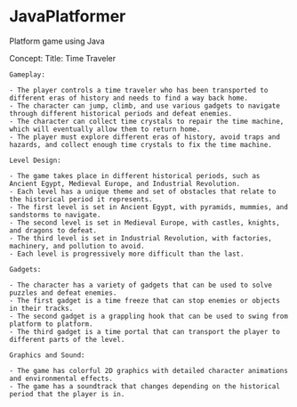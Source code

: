 # JavaPlatformer
Platform game using Java

Concept:
    Title: Time Traveler

    Gameplay:

    - The player controls a time traveler who has been transported to different eras of history and needs to find a way back home.
    - The character can jump, climb, and use various gadgets to navigate through different historical periods and defeat enemies.
    - The character can collect time crystals to repair the time machine, which will eventually allow them to return home.
    - The player must explore different eras of history, avoid traps and hazards, and collect enough time crystals to fix the time machine.

    Level Design:

    - The game takes place in different historical periods, such as Ancient Egypt, Medieval Europe, and Industrial Revolution.
    - Each level has a unique theme and set of obstacles that relate to the historical period it represents.
    - The first level is set in Ancient Egypt, with pyramids, mummies, and sandstorms to navigate.
    - The second level is set in Medieval Europe, with castles, knights, and dragons to defeat.
    - The third level is set in Industrial Revolution, with factories, machinery, and pollution to avoid.
    - Each level is progressively more difficult than the last.

    Gadgets:

    - The character has a variety of gadgets that can be used to solve puzzles and defeat enemies.
    - The first gadget is a time freeze that can stop enemies or objects in their tracks.
    - The second gadget is a grappling hook that can be used to swing from platform to platform.
    - The third gadget is a time portal that can transport the player to different parts of the level.

    Graphics and Sound:

    - The game has colorful 2D graphics with detailed character animations and environmental effects.
    - The game has a soundtrack that changes depending on the historical period that the player is in.